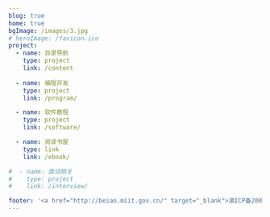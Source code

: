 ```yaml
---
blog: true
home: true
bgImage: /images/3.jpg
# heroImage: /favicon.ico
project:
  - name: 目录导航
    type: project
    link: /content
    
  - name: 编程开发
    type: project
    link: /program/

  - name: 软件教程
    type: project
    link: /software/

  - name: 阅读书屋
    type: link
    link: /ebook/

#  - name: 面试相关
#    type: project
#    link: /interview/

footer: '<a href="http://beian.miit.gov.cn/" target="_blank">滇ICP备20004889号-1</a> | <a href="/about/site/">关于网站</a>'
---
```

